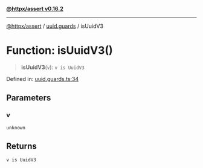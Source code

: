 [**@httpx/assert v0.16.2**](../../README.md)

***

[@httpx/assert](../../README.md) / [uuid.guards](../README.md) / isUuidV3

# Function: isUuidV3()

> **isUuidV3**(`v`): `v is UuidV3`

Defined in: [uuid.guards.ts:34](https://github.com/belgattitude/httpx/blob/7682ae8e8bf25ac4dbe7ea6b3b3dbe40b897e70c/packages/assert/src/uuid.guards.ts#L34)

## Parameters

### v

`unknown`

## Returns

`v is UuidV3`
